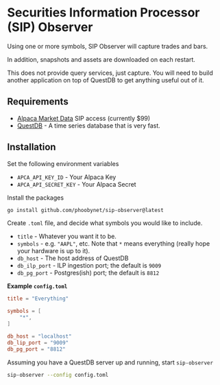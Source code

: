 # Securities Information Processor (SIP) Observer

Using one or more symbols, SIP Observer will capture trades and bars.

In addition, snapshots and assets are downloaded on each restart.

This does not provide query services, just capture.  You will need to build another application on top of QuestDB to get anything useful out of it.

## Requirements

- [Alpaca Market Data](https://alpaca.markets/data) SIP access (currently $99)
- [QuestDB](https://questdb.io/docs/) - A time series database that is very fast.

## Installation

Set the following environment variables

- `APCA_API_KEY_ID` - Your Alpaca Key
- `APCA_API_SECRET_KEY` - Your Alpaca Secret

Install the packages

```bash
go install github.com/phoobynet/sip-observer@latest
```

Create `.toml` file, and decide what symbols you would like to include.  

- `title` - Whatever you want it to be.
- `symbols` - e.g. `"AAPL"`, etc. Note that `*` means everything (really hope your hardware is up to it).
- `db_host` - The host address of QuestDB
- `db_ilp_port` - ILP ingestion port; the default is `9009`
- `db_pg_port` - Postgres(ish) port; the default is `8812`

**Example `config.toml`**

```toml
title = "Everything"

symbols = [
    "*",
]

db_host = "localhost"
db_lip_port = "9009"
db_pg_port = "8812"
```

Assuming you have a QuestDB server up and running, start `sip-observer`

```bash
sip-observer --config config.toml
```


